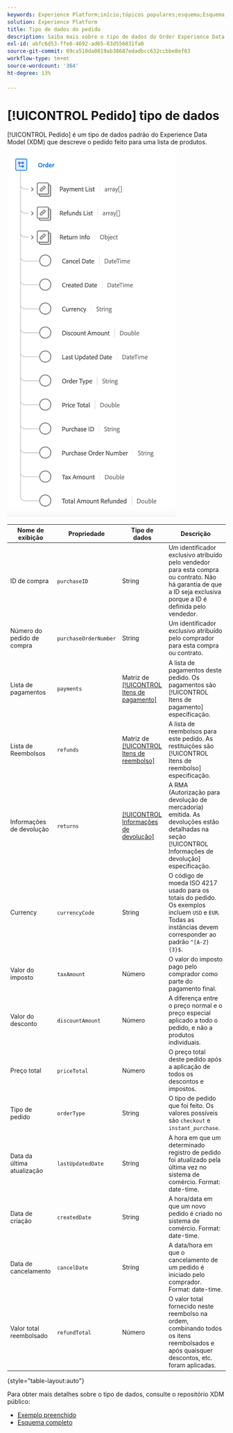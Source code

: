 ```yaml
---
keywords: Experience Platform;início;tópicos populares;esquema;Esquema;XDM;campos;esquemas;Esquemas;ordem;tipo de dados;tipo de dados;tipo de dados;
solution: Experience Platform
title: Tipo de dados do pedido
description: Saiba mais sobre o tipo de dados do Order Experience Data Model (XDM).
exl-id: abfc6d53-ffe6-4692-ad65-03d556831fa0
source-git-commit: 09ca510da0819ab38687edadbcc632ccbbe8ef83
workflow-type: tm+mt
source-wordcount: '364'
ht-degree: 13%

---
```


# [!UICONTROL Pedido] tipo de dados

[!UICONTROL Pedido] é um tipo de dados padrão do Experience Data Model (XDM) que descreve o pedido feito para uma lista de produtos.

![Um diagrama do [!UICONTROL Pedido] tipo de dados.](../images/data-types/order.png)

| Nome de exibição | Propriedade | Tipo de dados | Descrição |
|-------------------------|-------------------------|-----------|------------------------------------------------------------------------------------------------------------------|
| ID de compra | `purchaseID` | String | Um identificador exclusivo atribuído pelo vendedor para esta compra ou contrato. Não há garantia de que a ID seja exclusiva porque a ID é definida pelo vendedor. |
| Número do pedido de compra | `purchaseOrderNumber` | String | Um identificador exclusivo atribuído pelo comprador para esta compra ou contrato. |
| Lista de pagamentos | `payments` | Matriz de [[!UICONTROL Itens de pagamento]](./payment-item.md) | A lista de pagamentos deste pedido. Os pagamentos são [!UICONTROL Itens de pagamento] especificação. |
| Lista de Reembolsos | `refunds` | Matriz de [[!UICONTROL Itens de reembolso]](./refund-item.md) | A lista de reembolsos para este pedido. As restituições são [!UICONTROL Itens de reembolso] especificação. |
| Informações de devolução | `returns` | [[!UICONTROL Informações de devolução]](./return.md) | A RMA (Autorização para devolução de mercadoria) emitida. As devoluções estão detalhadas na seção [!UICONTROL Informações de devolução] especificação. |
| Currency | `currencyCode` | String | O código de moeda ISO 4217 usado para os totais do pedido. Os exemplos incluem `USD` e `EUR`. Todas as instâncias devem corresponder ao padrão `^[A-Z]{3}$`. |
| Valor do imposto | `taxAmount` | Número | O valor do imposto pago pelo comprador como parte do pagamento final. |
| Valor do desconto | `discountAmount` | Número | A diferença entre o preço normal e o preço especial aplicado a todo o pedido, e não a produtos individuais. |
| Preço total | `priceTotal` | Número | O preço total deste pedido após a aplicação de todos os descontos e impostos. |
| Tipo de pedido | `orderType` | String | O tipo de pedido que foi feito. Os valores possíveis são `checkout` e `instant_purchase`. |
| Data da última atualização | `lastUpdatedDate` | String | A hora em que um determinado registro de pedido foi atualizado pela última vez no sistema de comércio. Format: date-time. |
| Data de criação | `createdDate` | String | A hora/data em que um novo pedido é criado no sistema de comércio. Format: date-time. |
| Data de cancelamento | `cancelDate` | String | A data/hora em que o cancelamento de um pedido é iniciado pelo comprador. Format: date-time. |
| Valor total reembolsado | `refundTotal` | Número | O valor total fornecido neste reembolso na ordem, combinando todos os itens reembolsados e após quaisquer descontos, etc. foram aplicadas. |

{style="table-layout:auto"}

Para obter mais detalhes sobre o tipo de dados, consulte o repositório XDM público:

* [Exemplo preenchido](https://github.com/adobe/xdm/blob/master/components/datatypes/data/order.example.1.json)
* [Esquema completo](https://github.com/adobe/xdm/blob/master/components/datatypes/data/order.schema.json)
